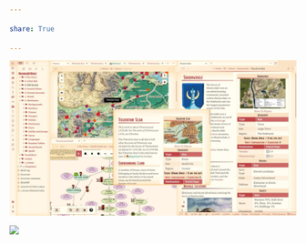 ```yaml
---
  
share: True
  
---
```

  
![DnD.webp](../../../DnD.webp)
  
![](https://raw.githubusercontent.com/SlRvb/Obsidian--ITS-Theme/main/Images/Theme-DnD-WOTC--Lightmode.png)
  
